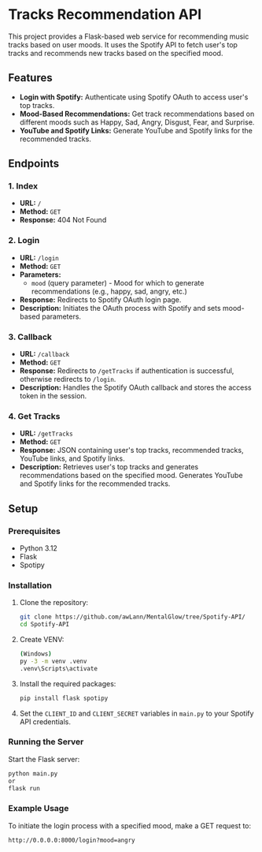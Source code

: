 # Tracks Recommendation API

This project provides a Flask-based web service for recommending music tracks based on user moods. It uses the Spotify API to fetch user's top tracks and recommends new tracks based on the specified mood.

## Features

- **Login with Spotify:** Authenticate using Spotify OAuth to access user's top tracks.
- **Mood-Based Recommendations:** Get track recommendations based on different moods such as Happy, Sad, Angry, Disgust, Fear, and Surprise.
- **YouTube and Spotify Links:** Generate YouTube and Spotify links for the recommended tracks.

## Endpoints

### 1. Index

- **URL:** `/`
- **Method:** `GET`
- **Response:** 404 Not Found

### 2. Login

- **URL:** `/login`
- **Method:** `GET`
- **Parameters:**
  - `mood` (query parameter) - Mood for which to generate recommendations (e.g., happy, sad, angry, etc.)
- **Response:** Redirects to Spotify OAuth login page.
- **Description:** Initiates the OAuth process with Spotify and sets mood-based parameters.

### 3. Callback

- **URL:** `/callback`
- **Method:** `GET`
- **Response:** Redirects to `/getTracks` if authentication is successful, otherwise redirects to `/login`.
- **Description:** Handles the Spotify OAuth callback and stores the access token in the session.

### 4. Get Tracks

- **URL:** `/getTracks`
- **Method:** `GET`
- **Response:** JSON containing user's top tracks, recommended tracks, YouTube links, and Spotify links.
- **Description:** Retrieves user's top tracks and generates recommendations based on the specified mood. Generates YouTube and Spotify links for the recommended tracks.

## Setup

### Prerequisites

- Python 3.12
- Flask
- Spotipy

### Installation

1. Clone the repository:

    ```bash
    git clone https://github.com/awLann/MentalGlow/tree/Spotify-API/
    cd Spotify-API
    ```

2. Create VENV:

    ```bash
    (Windows)
    py -3 -m venv .venv
    .venv\Scripts\activate
    ```

3. Install the required packages:

    ```bash
    pip install flask spotipy
    ```

4. Set the `CLIENT_ID` and `CLIENT_SECRET` variables in `main.py` to your Spotify API credentials.

### Running the Server

Start the Flask server:

```bash
python main.py
or
flask run
```

### Example Usage

To initiate the login process with a specified mood, make a GET request to:

```bash
http://0.0.0.0:8000/login?mood=angry
```
